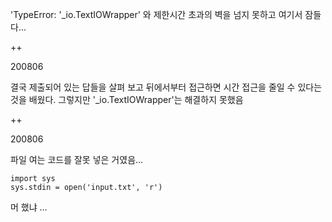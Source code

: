 'TypeError: '_io.TextIOWrapper' 와 제한시간 초과의 벽을 넘지 못하고 여기서 잠들다...





++

200806

 결국 제출되어 있는 답들을 살펴 보고 뒤에서부터 접근하면 시간 접근을 줄일 수 있다는 것을 배웠다. 그렇지만 '_io.TextIOWrapper'는 해결하지 못했음

++

200806

파일 여는 코드를 잘못 넣은 거였음...

```
import sys
sys.stdin = open('input.txt', 'r')
```

머 했냐 ...